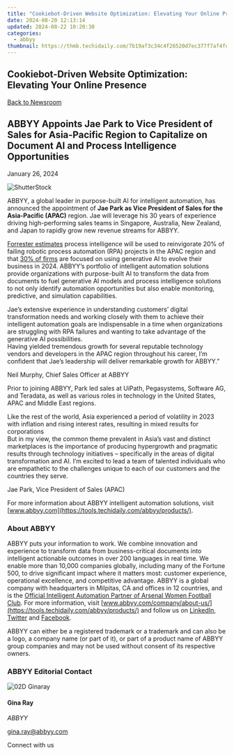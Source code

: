 ```yaml
---
title: "Cookiebot-Driven Website Optimization: Elevating Your Online Presence"
date: 2024-08-20 12:13:14
updated: 2024-08-22 10:20:30
categories:
  - abbyy
thumbnail: https://thmb.techidaily.com/7b19af3c34c4f26520d7ec377f7af4fd1103c8587d1f8befab5026af1dd9a904.jpg
---
```


## Cookiebot-Driven Website Optimization: Elevating Your Online Presence

[Back to Newsroom](https://tools.techidaily.com/abbyy/products/)

## ABBYY Appoints Jae Park to Vice President of Sales for Asia-Pacific Region to Capitalize on Document AI and Process Intelligence Opportunities

January 26, 2024

![ShutterStock](https://content.abbyy.com/-/media/project/abbyy/abbyy/branchtemplates/shutterstock_1272462163_1296-x-729.jpg?h=729&iar=0&w=1296)

ABBYY, a global leader in purpose-built AI for intelligent automation, has announced the appointment of **Jae Park as Vice President of Sales for the Asia-Pacific (APAC)** region. Jae will leverage his 30 years of experience driving high-performing sales teams in Singapore, Australia, New Zealand, and Japan to rapidly grow new revenue streams for ABBYY.

[Forrester estimates](https://www.forbes.com/sites/forrester/2022/11/10/the-top-2023-predictions-for-technology-in-apac/?sh=eb24435193c6) process intelligence will be used to reinvigorate 20% of failing robotic process automation (RPA) projects in the APAC region and that [30% of firms](https://www.forbes.com/sites/forrester/2023/10/26/in-2024-apac-firms-will-be-inspired-by-the-generative-ai-wave/?sh=2722a608482e) are focused on using generative AI to evolve their business in 2024\. ABBYY’s portfolio of intelligent automation solutions provide organizations with purpose-built AI to transform the data from documents to fuel generative AI models and process intelligence solutions to not only identify automation opportunities but also enable monitoring, predictive, and simulation capabilities.

Jae’s extensive experience in understanding customers’ digital transformation needs and working closely with them to achieve their intelligent automation goals are indispensable in a time when organizations are struggling with RPA failures and wanting to take advantage of the generative AI possibilities.  
Having yielded tremendous growth for several reputable technology vendors and developers in the APAC region throughout his career, I’m confident that Jae’s leadership will deliver remarkable growth for ABBYY.”

Neil Murphy, Chief Sales Officer at ABBYY

Prior to joining ABBYY, Park led sales at UiPath, Pegasystems, Software AG, and Teradata, as well as various roles in technology in the United States, APAC and Middle East regions.

Like the rest of the world, Asia experienced a period of volatility in 2023 with inflation and rising interest rates, resulting in mixed results for corporations  
But in my view, the common theme prevalent in Asia’s vast and distinct marketplaces is the importance of producing hypergrowth and pragmatic results through technology initiatives – specifically in the areas of digital transformation and AI. I’m excited to lead a team of talented individuals who are empathetic to the challenges unique to each of our customers and the countries they serve.

Jae Park, Vice President of Sales (APAC)

For more information about ABBYY intelligent automation solutions, visit [www.abbyy.com](https://tools.techidaily.com/abbyy/products/).  

### About ABBYY

ABBYY puts your information to work. We combine innovation and experience to transform data from business-critical documents into intelligent actionable outcomes in over 200 languages in real time. We enable more than 10,000 companies globally, including many of the Fortune 500, to drive significant impact where it matters most: customer experience, operational excellence, and competitive advantage. ABBYY is a global company with headquarters in Milpitas, CA and offices in 12 countries, and is the [Official Intelligent Automation Partner of Arsenal Women Football Club](https://tools.techidaily.com/abbyy/products/). For more information, visit [www.abbyy.com/company/about-us/](https://tools.techidaily.com/abbyy/products/) and follow us on [LinkedIn](https://www.linkedin.com/company/abbyy), [Twitter](https://twitter.com/ABBYY%5FSoftware) and [Facebook](https://www.facebook.com/ABBYYsoft).

ABBYY can either be a registered trademark or a trademark and can also be a logo, a company name (or part of it), or part of a product name of ABBYY group companies and may not be used without consent of its respective owners.

### ABBYY Editorial Contact

![02D Ginaray](https://static2.abbyy.com/abbyycommedia/23662/02d-ginaray.png)

#### Gina Ray

_ABBYY_

[gina.ray@abbyy.com](https://tools.techidaily.com/abbyy/products/) 

  
Connect with us

<ins class="adsbygoogle"
     style="display:block"
     data-ad-format="autorelaxed"
     data-ad-client="ca-pub-7571918770474297"
     data-ad-slot="1223367746"></ins>



<ins class="adsbygoogle"
     style="display:block"
     data-ad-client="ca-pub-7571918770474297"
     data-ad-slot="8358498916"
     data-ad-format="auto"
     data-full-width-responsive="true"></ins>
